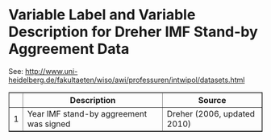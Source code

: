 # Variable Label and Variable Description for Dreher IMF Stand-by Aggreement Data 
 See: <http://www.uni-heidelberg.de/fakultaeten/wiso/awi/professuren/intwipol/datasets.html>

 <!-- html table generated in R 2.15.2 by xtable 1.7-0 package -->
<!-- Thu Dec 20 13:23:04 2012 -->
<TABLE border=1>
<TR> <TH>  </TH> <TH> Description </TH> <TH> Source </TH>  </TR>
  <TR> <TD align="right"> 1 </TD> <TD> Year IMF stand-by aggreement was signed </TD> <TD> Dreher (2006, updated 2010) </TD> </TR>
   </TABLE>
